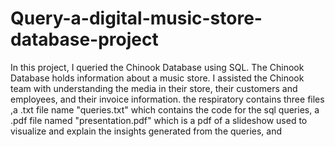 # Query-a-digital-music-store-database-project
In this project, I queried the Chinook Database using SQL. The Chinook Database holds information about a music store. I assisted the Chinook team with understanding the media in their store, their customers and employees, and their invoice information.
the respiratory contains three files ,a .txt file name "queries.txt" which contains the code for the sql queries, a .pdf file named "presentation.pdf" which is a pdf of a slideshow used to visualize and explain the insights generated from the queries, and 
